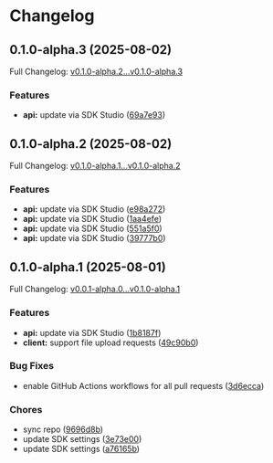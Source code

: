 # Changelog

## 0.1.0-alpha.3 (2025-08-02)

Full Changelog: [v0.1.0-alpha.2...v0.1.0-alpha.3](https://github.com/spatiali-se/spatialise-python/compare/v0.1.0-alpha.2...v0.1.0-alpha.3)

### Features

* **api:** update via SDK Studio ([69a7e93](https://github.com/spatiali-se/spatialise-python/commit/69a7e9355f0e955b4416095c3f514feb9d8014a4))

## 0.1.0-alpha.2 (2025-08-02)

Full Changelog: [v0.1.0-alpha.1...v0.1.0-alpha.2](https://github.com/spatiali-se/spatialise-python/compare/v0.1.0-alpha.1...v0.1.0-alpha.2)

### Features

* **api:** update via SDK Studio ([e98a272](https://github.com/spatiali-se/spatialise-python/commit/e98a272604c153b3408c7e5f405646792690670b))
* **api:** update via SDK Studio ([1aa4efe](https://github.com/spatiali-se/spatialise-python/commit/1aa4efe966df52cf88da7a7a50c5091d07b07e7e))
* **api:** update via SDK Studio ([551a5f0](https://github.com/spatiali-se/spatialise-python/commit/551a5f0d8e8fa272de4411d0af771b1eab6bd12c))
* **api:** update via SDK Studio ([39777b0](https://github.com/spatiali-se/spatialise-python/commit/39777b032f176e2ea67304a14daa853c032344bb))

## 0.1.0-alpha.1 (2025-08-01)

Full Changelog: [v0.0.1-alpha.0...v0.1.0-alpha.1](https://github.com/spatiali-se/spatialise-python/compare/v0.0.1-alpha.0...v0.1.0-alpha.1)

### Features

* **api:** update via SDK Studio ([1b8187f](https://github.com/spatiali-se/spatialise-python/commit/1b8187fd7398ee9e3019fc3dc4c1e78951b089b8))
* **client:** support file upload requests ([49c90b0](https://github.com/spatiali-se/spatialise-python/commit/49c90b05fbb2e5ad9b613a51c0ab14971edc66b7))


### Bug Fixes

* enable GitHub Actions workflows for all pull requests ([3d6ecca](https://github.com/spatiali-se/spatialise-python/commit/3d6eccacfa5e0be7e7e85a0e95e9835c1bf8e62e))


### Chores

* sync repo ([9696d8b](https://github.com/spatiali-se/spatialise-python/commit/9696d8ba32bef8199bc2c56a00183ae5851ff3c9))
* update SDK settings ([3e73e00](https://github.com/spatiali-se/spatialise-python/commit/3e73e00b3cae0cfc789d5f2596c9915092dcd418))
* update SDK settings ([a76165b](https://github.com/spatiali-se/spatialise-python/commit/a76165b7f411c3c9eb3205910fd2d1d13ccbc38b))
